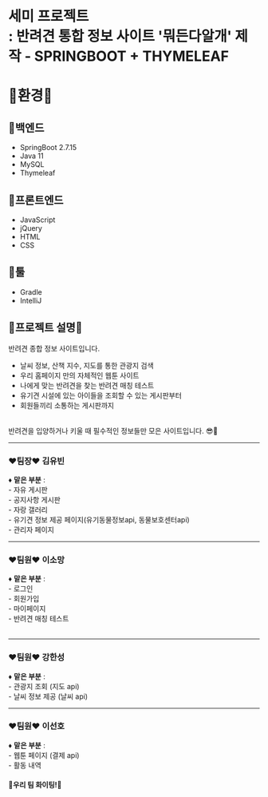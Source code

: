 # 세미 프로젝트<br> : 반려견 통합 정보 사이트 '뭐든다알개' 제작 - SPRINGBOOT + THYMELEAF

<div>
 <h1>🎈환경🎈</h1>

<h2>🏓백엔드</h2>
<ul>
 <li>SpringBoot 2.7.15</li>
 <li>Java 11</li>
 <li>MySQL</li>
 <li>Thymeleaf</li>
</ul>

<h2>🎾프론트엔드</h2>
<ul>
  <li>JavaScript</li>
  <li>jQuery</li>
  <li>HTML</li>
  <li>CSS</li>
</ul>

<h2>🏸툴</h2>
<ul>
 <li>Gradle</li>
 <li>IntelliJ</li>
</ul>

<h2>🐶프로젝트 설명🐶</h2>
 반려견 종합 정보 사이트입니다.<br>
 <ul>
  <li>날씨 정보, 산책 지수, 지도를 통한 관광지 검색</li>
  <li>우리 홈페이지 만의 자체적인 웹툰 사이트</li>
  <li>나에게 맞는 반려견을 찾는 반려견 매칭 테스트</li>
  <li>유기견 시설에 있는 아이들을 조회할 수 있는 게시판부터</li>
  <li>회원들끼리 소통하는 게시판까지</li>
 </ul>
 <br>
 반려견을 입양하거나 키울 때 필수적인 정보들만 모은 사이트입니다. 😎🎇

</div>

<hr>
<h3>❤팀장❤ 김유빈</h3>
 <p>♦ <b>맡은 부분</b> : </br>
  - 자유 게시판 </br>
  - 공지사항 게시판 </br>
  - 자랑 갤러리 </br>
  - 유기견 정보 제공 페이지(유기동물정보api, 동물보호센터api) </br>
  - 관리자 페이지 
 </p>
  <hr>
<h3>❤팀원❤ 이소망</h3>
 <p>♦ <b>맡은 부분</b> : </br>
  - 로그인 </br>
  - 회원가입 </br>
  - 마이페이지 </br>
  - 반려견 매칭 테스트 </br>
  </br>
 </p>   
 <hr>
<h3>❤팀원❤ 강한성</h3>
 <p>♦ <b>맡은 부분</b> : </br>
 - 관광지 조회 (지도 api) </br>
 - 날씨 정보 제공 (날씨 api) </br>
 
 </p>
 <hr>
<h3>❤팀원❤ 이선호</h3>
 <p>♦ <b>맡은 부분</b> : </br>
 - 웹툰 페이지 (결제 api)</br>
 - 활동 내역 
 </p>

 <h4>🎈우리 팀 화이팅!🎈</h4>
